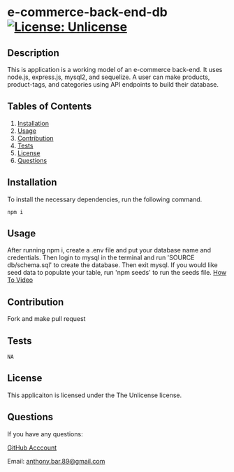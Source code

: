 
  # e-commerce-back-end-db [![License: Unlicense](https://img.shields.io/badge/license-Unlicense-blue.svg)](http://unlicense.org/)
  ## Description
  This is application is a working model of an e-commerce back-end. It uses node.js, express.js, mysql2, and sequelize. A user can make products, product-tags, and categories using API endpoints to build their database. 
  ## Tables of Contents
  1. [Installation](#installation)
  2. [Usage](#usage)
  3. [Contribution](#contribution)
  4. [Tests](#tests)
  5. [License](#license)
  6. [Questions](#questions)
  ## Installation
  To install the necessary dependencies, run the following command.
  ```
  npm i
  ```
  ## Usage
  After running npm i, create a .env file and put your database name and credentials. Then login to mysql in the terminal and run 'SOURCE db/schema.sql' to create the database. Then exit mysql. If you would like seed data to populate your table, run 'npm seeds' to run the seeds file.  [How To Video]()
  ## Contribution
  Fork and make pull request
  ## Tests
  ```
  NA
  ```
  ## License 
  This applicaiton is licensed under the The Unlicense license.
  ## Questions
  If you have any questions:

  [GitHub Acccount](https://github.com/abarragan89)

  Email: anthony.bar.89@gmail.com
  
  